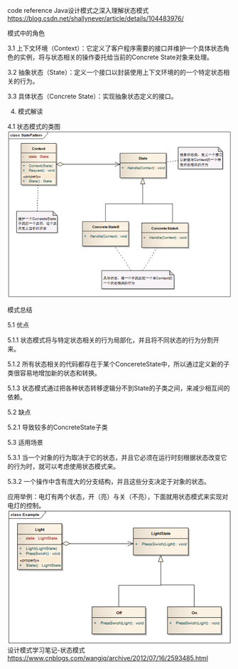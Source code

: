 
code reference
Java设计模式之深入理解状态模式
https://blog.csdn.net/shallynever/article/details/104483976/





模式中的角色

3.1 上下文环境（Context）：它定义了客户程序需要的接口并维护一个具体状态角色的实例，将与状态相关的操作委托给当前的Concrete State对象来处理。

3.2 抽象状态（State）：定义一个接口以封装使用上下文环境的的一个特定状态相关的行为。

3.3 具体状态（Concrete State）：实现抽象状态定义的接口。

4. 模式解读

4.1 状态模式的类图
![img.png](img.png)

模式总结

5.1 优点

5.1.1 状态模式将与特定状态相关的行为局部化，并且将不同状态的行为分割开来。

5.1.2 所有状态相关的代码都存在于某个ConcereteState中，所以通过定义新的子类很容易地增加新的状态和转换。

5.1.3 状态模式通过把各种状态转移逻辑分不到State的子类之间，来减少相互间的依赖。

5.2 缺点

5.2.1 导致较多的ConcreteState子类

5.3 适用场景

5.3.1 当一个对象的行为取决于它的状态，并且它必须在运行时刻根据状态改变它的行为时，就可以考虑使用状态模式来。

5.3.2 一个操作中含有庞大的分支结构，并且这些分支决定于对象的状态。


应用举例：电灯有两个状态，开（亮）与关（不亮），下面就用状态模式来实现对电灯的控制。
![img_1.png](img_1.png)
设计模式学习笔记-状态模式
https://www.cnblogs.com/wangjq/archive/2012/07/16/2593485.html


　　